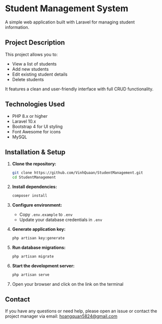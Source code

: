 # Student Management System

A simple web application built with Laravel for managing student information.

## Project Description

This project allows you to:

- View a list of students
- Add new students
- Edit existing student details
- Delete students

It features a clean and user-friendly interface with full CRUD functionality.

## Technologies Used

- PHP 8.x or higher
- Laravel 10.x
- Bootstrap 4 for UI styling
- Font Awesome for icons
- MySQL

## Installation & Setup

1. **Clone the repository:**

   ```bash
   git clone https://github.com/VinhQuaan/StudentManagement.git
   cd StudentManagement
    ````

2. **Install dependencies:**

   ```bash
   composer install
   ```

3. **Configure environment:**

   * Copy `.env.example` to `.env`
   * Update your database credentials in `.env`

4. **Generate application key:**

   ```bash
   php artisan key:generate
   ```

5. **Run database migrations:**

   ```bash
   php artisan migrate
   ```

6. **Start the development server:**

   ```bash
   php artisan serve
   ```

7. Open your browser and click on the link on the terminal

## Contact

If you have any questions or need help, please open an issue or contact the project manager via email: hoangquan5824@gmail.com
